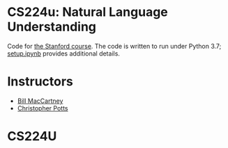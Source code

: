 # CS224u: Natural Language Understanding

Code for [the Stanford course](http://web.stanford.edu/class/cs224u/). The code is written to run under Python 3.7; [setup.ipynb](setup.ipynb) provides  additional details.

# Instructors

* [Bill MacCartney](http://nlp.stanford.edu/~wcmac/)
* [Christopher Potts](http://web.stanford.edu/~cgpotts/)
# CS224U
